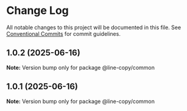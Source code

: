 # Change Log

All notable changes to this project will be documented in this file.
See [Conventional Commits](https://conventionalcommits.org) for commit guidelines.

## 1.0.2 (2025-06-16)

**Note:** Version bump only for package @line-copy/common





## 1.0.1 (2025-06-16)

**Note:** Version bump only for package @line-copy/common
